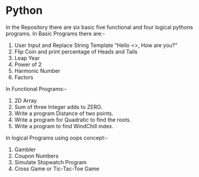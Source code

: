 # Python
In the Repository there are six basic five functional and four logical pythons programs.
In Basic Programs there are:-

1. User Input and Replace String Template “Hello <<UserName>>, How are you?”
2. Flip Coin and print percentage of Heads and Tails
3. Leap Year
4. Power of 2
5. Harmonic Number
6. Factors
  
In Functional Programs:-

1. 2D Array.
2. Sum of three Integer adds to ZERO.
3. Write a program Distance of two points.
4. Write a program for Quadratic to find the roots.
5. Write a program to find WindChill index.
  
  In logical Programs using oops concept:-
1. Gambler
2. Coupon Numbers
3. Simulate Stopwatch Program
4. Cross Game or Tic-Tac-Toe Game
